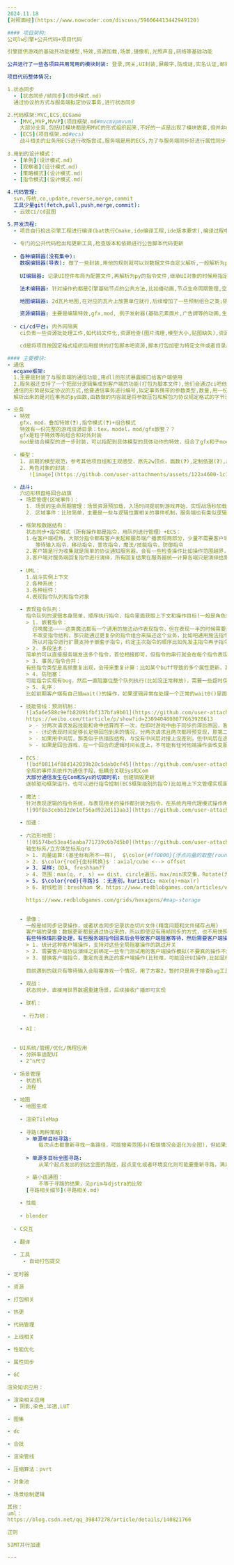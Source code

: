 ```yaml
---
2024.11.18  
[对照面经](https://www.nowcoder.com/discuss/596064413442949120)

#### 项目架构:
公司lw引擎+公共代码+项目代码  

引擎提供游戏的基础共功能模型,特效,资源加载,场景,摄像机,光照声音,网络等基础功能  

公共进行了一些各项目共用常用的模块封装: 登录,网关,UI封装,屏蔽字,防成谜,实名认证,邮箱,充值等  

项目代码整体情况:  

1.状态同步
  - [状态同步/帧同步](同步模式.md)
  通过协议的方式与服务端拟定协议事务,进行状态同步

2.代码框架:MVC,ECS,ECGame
  - [MVC,MVP,MVVP](项目框架.md#mvcmvpmvvm)  
    大部分业务,包括UI模块都是用MVC的形式组织起来,不好的一点是出现了模块嵌套,但并非mvc本身问题,mvc本身可能存在没有必要存在view或者model的情况和ctrl臃肿
  - [ECS](项目框架.md#ecs)  
    战斗相关的业务用ECS进行改版尝试,服务端是用的ECS,为了与服务端同步好进行属性同步,同时方便的卸载加载组件,以及代码结构简单,但调试还不太方便
    
3.用到的设计模式：  
  - [单例](设计模式.md)  
  - [观察者](设计模式.md)  
  - [策略模式](设计模式.md)  
  - [指令模式](设计模式.md)

4.代码管理:
  svn,传统,co,update,reverse,merge,commit
  工具少量git(fetch,pull,push,merge,commit):  
  - 云效ci/cd蓝图  

5.开发流程:
  - 项目自行检出引擎工程进行编译(bat执行Cmake,ide编译工程,ide版本要求),编译过程中可以配置一些操作启用禁用,自定义拓展引擎功能(在引擎c层上开发,一般是效率考虑)  
  
  - 专门的公共代码检出和更新工具,检查版本和依赖进行公告脚本代码更新
  
  - 各种编辑器(没有集中):  
    数据编辑器(导表): 做了一些封装,用他的规则就可以对数据文件自定义解析,一般解析为py文件格式是字典等可以直接加载数据类型或者类化为对象再自定义一些工厂函数使用
    
    UI编辑器: 记录UI控件布局为配置文件,再解析为py的指令文件,继承UI对象的时候用指定文件路径名的方式执行布局指令集来初始化UI,将存粹UI布局隐藏独立开后又方便的在下方可以编写view相关的操作逻辑且还内聚为view 

    法术编辑器: 针对操作的都是引擎基础节点的公共方法,比如播动画,节点生命周期管理,空间操作,吧这些操作抽象为时间轴,时间轴的集合就是操作的集合,时间轴的时序就是法术播放的时序逻辑,附带condition, 发信号等控制指令就可以编排与外界的交互,对应的法术配置序列文件可以静态话下来以及需要的时候切换和维护,没有用状态机  

    地图编辑器: 2d瓦片地图,在对应的瓦片上放置单位就行,后续增加了一些预制组合之类;随机地图则只需要编辑关键点,联通关系,资源生成模板;  

    资源编辑器: 主要是编辑特效,gfx,mod, 例子发射器(基础元素面片,广告牌等的动画,生命周期,运动轨迹控制的组合),针对模型的材质纹理的周期性调整(UV动画)  
  
  - ci/cd平台: 内外网隔离  
    ci负责一些资源批处理工作,如代码文件化,资源检查(图片清理,模型大小,贴图缺失),资源自动加工(生成索引文件,导表到处)等,依旧处于内网  

    cd是将项目按固定格式组织后用提供的打包脚本吧资源,脚本打包加密为特定文件或者目录后部署在指定的域名下面,然后经过一系列校验手段(文件发布审核,md5+下载url的索引文件发布审核)进行发布到外网,游戏/游戏平台内置会去对比最新的索引文件,发现差异则根据索引内容引导下载更新,用于整包/补丁/工具文件的外网发布

#### 主要模块:  
- 通信  
  ecgame框架:  
  1.主要是封装了与服务端的通信功能,用dll的形式暴露接口给客户端使用
  2.服务器还支持了一个把部分逻辑集成到客户端的功能(打包为脚本文件),他们会通过ci吧他们一部分逻辑(不涉及安全的逻辑,如buff计算推演逻辑)集成到客户端,然后两边公用一份代码,两端都通过协议交互与之交互;共用逻辑,减轻服务端压力.
  通信的形势是拟定协议的方式,给要通信事务进行编号,拟定事务携带的参数类型,数量,用一份特定格式的协议文件进行记录,两端同步每次加新协议就要约定好后同步解析  
  解析出来的是对应事务的py函数,函数做的内容就是将参数压包和解包为协议规定格式的字节流,上层直接调用业务py函数,隐藏了这些字节流压解细节,然后给dll字节流后会用socket进行通信([socket](知识点misc.md)❓)自己实践过一次,但查乱码之类麻烦,后面用引擎封装的([大小端](知识点misc.md#大小端)❓)

- 业务
  - 特效  
    gfx，mod，叠加特效(❓),指令模式(❓)+组合模式  
    特效有一份完整的游戏资源目录：tex，model，mod/gfx嵌套？？
    gfx是粒子特效等的组合和对外封装
    mod是结合模型的进一步封装，可以指配到具体模型的具体动作的特效，组合了gfx和子mod
  
  - 模型：  
    1. 前期的模型规范，参考其他项目组和主观感受，原先2w顶点，面数(❓),定制依据(❓),后面定制为(❓)，一些分析工具的开发，模型性能上限测试，同屏200个不掉帧
    2. 角色对象的封装：
       ![image](https://github.com/user-attachments/assets/122a4600-1c15-4085-b89f-59e4ac7977a2)  

  - 战斗:
    六边形棋盘格回合战旗
    - 场景管理(区域事件)：
      1. 场景的生命周期管理：场景资源预加载，入场时间提前到游戏开始，实现战场秒加载；或者用分帧实现排列展开程序的入场展现方式，最终用了前者；异步加载表现不好；
      2. 区域事件：比较简单，主要是一些与逻辑位置相关的事件机制，服务端也有类似逻辑，服务端的自行实现后只通知客户端表现结果，比如陷阱伤害；客户端的仅用于客户端表现的区域事件，不如靠近建筑遮挡视野后建筑半透

    - 框架和数据结构：  
      状态同步+指令模式（所有操作都是指令，用队列进行管理）+ECS：  
      1.在客户端视角，大部分指令都有客户发起和服务端广播表现两部分，少量不需要客户端发起行为(服务器逻辑驱动)：  
         等待输入指令，移动指令，普攻指令，魔法/技能指令，防御指令  
      2.客户端是行为收集就是简单的协议通知服务器，会有一些检查操作比如操作范围越界，目标选取逻辑等  
      3.客户端对服务端回复指令进行演绎，所有回复结果在服务器统一计算各端只是演绎结果可以保证一致性，也方便排查问题(结果不一致则确定是服务器问题还是单端客户端，客户端是某个客户端还是全都，还是网络问题)  
      
    - UML：
      1.战斗实例上下文
      2.各种系统：
      3.各种组件：
      4.表现指令队列和指令对象
      
    - 表现指令队列：  
      指令队列的逻辑本身简单，顺序执行指令，指令里面获取上下文和操作目标(一般是角色或者空节点)，但有一些情况：  
      > 1. 嵌套指令：  
        召唤魔法————这类魔法都有一个通用的施法动作表现指令，但在表现一半的时候需要开始召唤逻辑即入场指令，但指令是顺序串行(服务端是线性发送，表现时机是客户端动态计算的，对于服务端而言不知道什么表现上的嵌套逻辑，只知道是两个指令，客户端数据结构也是线性队列)  
        不改变指令结构，那只能通过更复杂的指令组合来描述这个业务，比如吧通用施法指令拆解为两块，前摇指令和后摇指令，然后通过前摇+Spawn(入场+后摇)的方式来实现，但这样服务端的指令组织变复杂需要关心到客户端的表现细节(为了表现拆分也在指令组织上进行拆分)，客户端需要对所有的通用施法表现(每个角色都有自己的施法表现)进行拆分，动画资源在施法这一个上*3且有工作量  
        所以对指令进行扩展支持子嵌套子指令，约定主次指令的顺序比如先发主指令再子指令，再约定指令搜索规则比如子指令自动搜索最近的一个目标类型指令进行嵌套，就可以在主指令执行生命周期内执行其他指令，具体时序可以靠信号机制触发比如动画k帧触发信号，特定信号进行子指令执行；思路类似于指令组  
      > 2. 多段法术：  
      简单的可以直接服务端发送多个指令，首位相接即可，但指令的串行就会在每个指令表现完之后才进行下一个，而很多时候多段表现衔接是不等一个指令完全执行完就开始下一个表现，这种情况将多段衔接的逻辑下沉的魔法表现系统，里面也是个指令模式各个表现是单独的指令且可以组织为文件，组织为首段法术文件(攻击，关联，受击)和链接法术表现(关联，受击)，然后就是在一个法术指令内串联这些法术文件播放；法术指令的拆分不放到上层业务是因为上层指令需要与服务端同步，上移意味着服务端或者客户端业务需要关心到表现细节
      > 3. 事务/指令合并：
      有些指令类型是高频重复出现，会带来重复计算：比如某个buff导致的多个属性更新，其实是一个事务，但由于属性更新协议粒度问题导致需要多个协议来通知触发多次更新逻辑，可以通过指令缓存，然后识别可合并指令，在执行前执行一次指令合并来实现(类似于cocos中自动合批渲染逻辑)，具体实现上是处理为连续属性跟新指令才自动合批，不连续的属性更新指令有时候表现就是要被其他指令隔断开的：比如受伤扣血后又触发补血，中间得先表现受伤扣血，在恢复动画，然后再回血扣字
      > 4. 防阻塞：  
      可能指令实现有bug，然后一直阻塞住整个队列执行(比如没正常释放)，需要一些超时保底自动推进机制  
      > 5. 乱序：  
      比如前期客户端有自己插wait()的操作，如果逻辑异常在处理一个正常的wait0()里面先插入了一个客户端wait1()，然后会收到服务器对第一个wait0()的表现act0()但被wait1()卡住没表现,且第一个wait0()没有结束回合还能继续操作又收到第二个wait2(),队列为[wait1,act0,wait2],这个时候再操作使用了wait1()和执行了后续的act0()，但服务端会以为这是wait2()执行又给后续act1()，队列[wait2,act2],实际表现就是点第一下客户端没反应，第二下的时候执行了第一下的表现，点第三下的时候执行第一段到第二段的表现，这跟用户操作的预期是不一样的，而且服务端也会错误的收到第三个wait的输入；处理办法可以是给cmd都加编号这样指令执行的时候就可以进行一些异常检查；项目的处理是禁止这种乱序的源头比如不允许客户端插入wait，还有加一些指令队列实时打印进行调试  

    - 技能管线：预测机制：  
      ![a5a6e588c9efb82091fbf137bfa9b01](https://github.com/user-attachments/assets/110f5e4c-ff0e-4e9b-8d10-b08ca412c3a1)  
      https://weibo.com/ttarticle/p/show?id=2309404808077663928613  
       > - 分两次请求发起技能和命中结算而不一次，在即时游戏中由于同步的滞后原因，客户端在对当前同步内容做出回应的时候，无法预测到有没有当前世界的更新内容(会影响客户端做出的操作的结果的内容)正在路上，如果一次技能请求同时请求是否能发起和命中程度，那返回的结果可能没命中，命中且与预测部位一致，命中但由于有操作信息未更新过来所以命中信息有偏差，且命中细节有时候并不在服务器(比如精确到模型的部位)，即这次请求里面包含来太多情况粒度不一致，收到回包即使与预测可释放一致，也还需要重新计算名字情况并发起请求
       > - 讨论表现时间足够长足够回包到来的情况，分两次请求且两次都带预变现，那第二个请求的预测误差更大(基于第一个)，完全可以借用第一个预测的表现时间，在收到第一个回复排除一些情况和同步了更新的信息(比如不可释放)后马上进行第二个命中请求，并将请求信息缓存，等真正要执行命中请求的时候直接回复  
       > - 如果用中间层，那类似于热插拔结构，与没有中间层对接上没差别，但中间层在透明化的同时帮忙进行缓存数据和做一些小动作  
       > - 如果是回合游戏，在一个回合的逻辑时间长度上，不可能有任何他端操作会改变服务器世界数据导致本端操作逻辑过期而导致表现误差，更不用考虑延时这种级别的脏数据问题  
      
    - ECS：  
      ![bdf08114f88d142039b20c5dab0cf45](https://github.com/user-attachments/assets/d4cb4593-2f31-4e14-8597-637ea7c97c35)
      全局的事件系统作为通信手段，低耦合关联Sys和Com
      大部分通信发生在Com和Sys的切面时机: 创建销毁更新
      逐帧驱动框架运行，也可以进行指令控制(ECS框架级别的指令)比如用上下文管理实现属性更新的合并  
      
    - 魔法：
      针对表现逻辑的指令系统，与表现相关的操作都封装为指令，在系统内用代理模式操作角色代理，然后用时间轴以及蓝图的形式提供给编辑工作者精细的支持编辑角色的移动，动画帧级别的表现，外部对系统的交互用传入参数的方式传入角色对象和一些动态数据如位置，系统对外部用事件的方式进行通知和携带参数比如事件名称，对应的特定事件参
      ![99f8a3cebb32de1ef56ad922d113aa3](https://github.com/user-attachments/assets/e144b09d-197c-435b-82dc-8e42e1f9af55)
      
    - 加速：
      
    - 六边形地图：
      ![05574be53ea45aaba771739c6b7d5b0](https://github.com/user-attachments/assets/d71ad69c-2fd4-4ea7-893f-df91ea7c6681) 
      轴坐标系/立方体坐标系qrs   
      > 1. 向量运算:(基坐标有所不一样),  $\color{#ff0000}{浮点向量的取整(round(max(axial))修正)}$ ,向量和像素互换  
      > 2. $\color{red}{坐标转换}$ ：axial/cube <--> offset  
      > 3. 采样: DDA, freshham??    
      > 4. 范围：max(q, r, s) == dist, circle遍历，max/min求交集，Rotate(为同dist的圈中rotate，六边形圈为基点)  
      > 5. $\color{red}{寻路}$ ：无差别，huristic: max(q)+max(r)  
      > 6. 射线检测：breshham 🛠️，https://www.redblobgames.com/articles/visibility/(碰撞点/边排序后按角度检测碰撞) 🛠️

      https://www.redblobgames.com/grids/hexagons/#map-storage  

      
    - 录像：  
      一般是帧同步记录操作，或者状态同步记录状态切片文件(精度问题和文件储存占用)  
      客户端的录像：数据更新都是通过协议来的，所以即使没有用帧同步的方式，也不用快照，记录协议来实现录像(相当于服务端假数据)  
      有些特殊情形要处理，有些服务端指令回来后会导致客户端阻塞等待，然后需要客户端操作来解锁并回复(即整个回合的正常推进需要客户端操作环节)，这个时候记录只会记录回复协议不会记录协议之上的任何客户端操作:  
      > 1. 统计这种客户端操作，支持对这些全局阻塞操作的跳过开关
      > 2. 需要客户端协议演绎之前绑定一些专门测试用的客户端操作模拟(不要真的操作不然操作本身也会发协议)
      > 3. 替换客户端指令，重定向走真正的客户端操作(比较难，可能设计UI操作,比如鼠标如何拖拽或者点击某些地方)
      
      目前遇到的就只有等待输入会阻塞游戏一个情况，用了方案2，暂时只是用于排查bug工具
      
    - 观战：
      状态同步，直接用世界数据重建场景，后续接收广播即可实现
      
    - 联机：

     - 行为树：
   
    - AI：
   
      
  - UI系统/管理/优化/携程应用
    - 分辨率适配UI
    - 2^n尺寸
 
  - 场景管理
    - 状态机
    - 流程
 
  - 地图
    - 地图生成
   
    - 渲染TileMap                                
   
    - 寻路(两种策略)：
      > 单源单目标寻路:  
          每次点击都重新寻找一条路径，可能搜索范围小(极端情况会退化为全图)，但如果是高频操作则乘上频次的成本时间会上去
      
      > 单源多目标全图寻路:  
          从某个起点发出的到达全图的路径，起点变化或者环境变化则可能要重新寻路，满足前面两者稳定的条件下高频操作友好只需计算一次，但单次计算的成本会比单点寻路高  

      > 最小连通图：
          不等于寻路的结果，见prim与djstra的比较
      [寻路相关细节](寻路相关.md)
      
    - 性能
   
    - blender
   
  - C交互
 
  - 翻译
 
  - 工具
     - 自动打包提交
       
- 定时器

- 资源

- 打包相关

- 热更

- 代码管理

- 上线相关

- 性能优化

- 属性同步

- GC

渲染知识应用：

- 渲染相关应用
  - 阴影,染色,半透,LUT

- 图集

- dc

- 合批

- 渲染管线

- 压缩算法：pvrt

- 对象池

- 场景绘制逻辑

其他：
uml：
https://blog.csdn.net/qq_39847278/article/details/140821766

正则

SIMT并行加速

---
```

